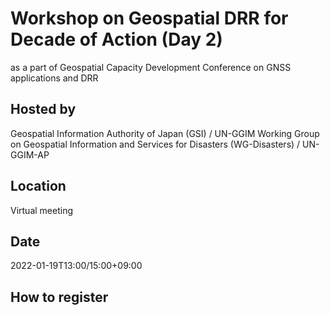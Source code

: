 # Workshop on Geospatial DRR for Decade of Action (Day 2)
as a part of Geospatial Capacity Development Conference on GNSS applications and DRR

## Hosted by
Geospatial Information Authority of Japan (GSI) / UN-GGIM Working Group on Geospatial Information and Services for Disasters (WG-Disasters) / UN-GGIM-AP

## Location
Virtual meeting 

## Date
2022-01-19T13:00/15:00+09:00

## How to register
